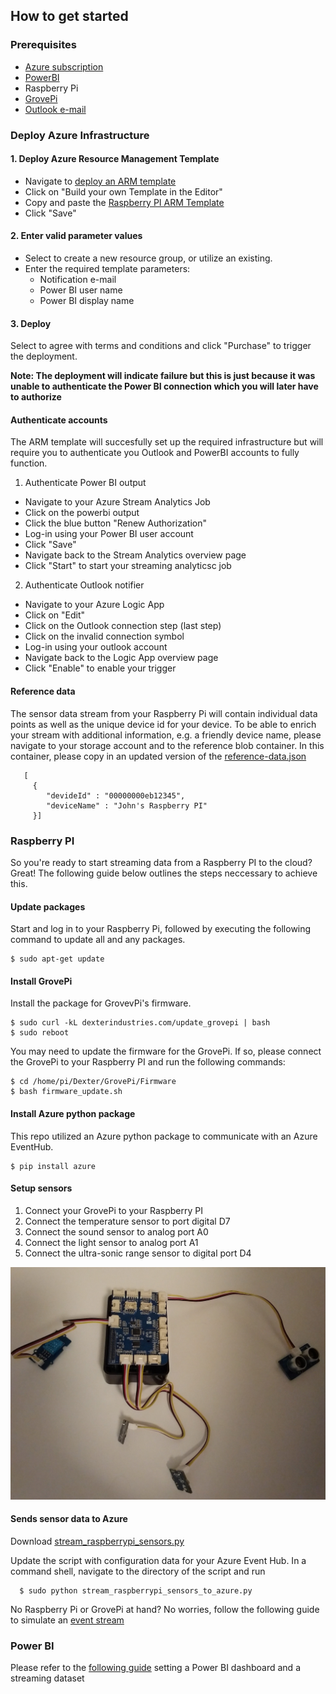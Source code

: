 ## How to get started

### Prerequisites
- [Azure subscription](https://azure.microsoft.com/en-us/free/)
- [PowerBI](https://powerbi.microsoft.com/en-us/)
- Raspberry Pi
- [GrovePi](https://www.dexterindustries.com/grovepi/)
- [Outlook e-mail](www.outlook.com)

###  Deploy Azure Infrastructure

#### 1. Deploy Azure Resource Management Template
- Navigate to [deploy an ARM template](https://portal.azure.com/#create/Microsoft.Template)
- Click on "Build your own Template in the Editor"
- Copy and paste the [Raspberry PI ARM Template](https://github.com/excellalabs/azure-stream-analysis/blob/master/deploy/azure-stream-analytics--raspberry-pi-template.json)
- Click "Save"

#### 2. Enter valid parameter values
- Select to create a new resource group, or utilize an existing.
- Enter the required template parameters:
    - Notification e-mail
    - Power BI user name
    - Power BI display name

#### 3. Deploy
Select to agree with terms and conditions and click "Purchase" to trigger the deployment.


**Note: The deployment will indicate failure but this is just because it was unable to authenticate the Power BI connection which you will later have to authorize**


#### Authenticate accounts
The ARM template will succesfully set up the required infrastructure but will require you to authenticate you Outlook and PowerBI accounts to fully function.

1. Authenticate Power BI output
- Navigate to your Azure Stream Analytics Job
- Click on the powerbi output
- Click the blue button "Renew Authorization"
- Log-in using your Power BI user account
- Click "Save"
- Navigate back to the Stream Analytics overview page
- Click "Start" to start your streaming analyticsc job

2. Authenticate Outlook notifier
- Navigate to your Azure Logic App
- Click on "Edit"
- Click on the Outlook connection step (last step)
- Click on the invalid connection symbol
- Log-in using your outlook account
- Navigate back to the Logic App overview page
- Click "Enable" to enable your trigger

#### Reference data 
The sensor data stream from your Raspberry Pi will contain individual data points as well as the unique device id for your device. To be able to enrich your stream with additional information, e.g. a friendly device name, please navigate to your storage account and to the reference blob container. In this container, please copy in an updated version of the [reference-data.json](https://github.com/excellalabs/azure-stream-analysis/blob/master/src/azure-stream-analytics/reference-data.json)

```
   [ 
     {
        "devideId" : "00000000eb12345",
        "deviceName" : "John's Raspberry PI"
     }]
```

### Raspberry PI
So you're ready to start streaming data from a Raspberry PI to the cloud? Great!
The following guide below outlines the steps neccessary to achieve this.

#### Update packages
Start and log in to your Raspberry Pi, followed by executing the following command to update all and any packages.

```
$ sudo apt-get update
```

#### Install GrovePi
Install the package for GrovevPi's firmware.

```
$ sudo curl -kL dexterindustries.com/update_grovepi | bash
$ sudo reboot
```

You may need to update the firmware for the GrovePi. If so, please connect the GrovePi to your Raspberry PI and run the following commands: 

```
$ cd /home/pi/Dexter/GrovePi/Firmware
$ bash firmware_update.sh
```

#### Install Azure python package
This repo utilized an Azure python package to communicate with an Azure EventHub.

```
$ pip install azure
```

#### Setup sensors
1. Connect your GrovePi to your Raspberry PI
2. Connect the temperature sensor to port digital D7 
3. Connect the sound sensor to analog port A0
4. Connect the light sensor to analog port A1
5. Connect the ultra-sonic range sensor to  digital port D4

![Raspberry PI](https://github.com/excellalabs/azure-stream-analysis/blob/master/instructions/img/raspberry-pi-setup.jpg)

#### Sends sensor data to Azure
Download [stream_raspberrypi_sensors.py](https://github.com/excellalabs/azure-stream-analysis/blob/master/src/raspberry-pi/stream_raspberrypi_sensors_to_azure.py)

Update the script with configuration data for your Azure Event Hub.
In a command shell, navigate to the directory of the script and run

```
  $ sudo python stream_raspberrypi_sensors_to_azure.py
```

No Raspberry Pi or GrovePi at hand? No worries, follow the following guide to simulate an [event stream](https://github.com/excellalabs/azure-stream-analysis/blob/master/simulate-iot-data.md)

### Power BI
Please refer to the [following guide](https://github.com/excellalabs/azure-stream-analysis/blob/master/setting-up-power-bi.md) setting a Power BI dashboard and a streaming dataset
